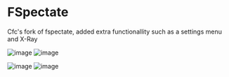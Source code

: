 # FSpectate

Cfc's fork of fspectate, added extra functionallity such as a settings menu and X-Ray

![image](https://user-images.githubusercontent.com/69946827/154810722-69729624-e856-423e-b95c-2991c7881c0f.png)
![image](https://user-images.githubusercontent.com/69946827/154810739-239eb2bf-3288-46e5-8189-af8776a13d8e.png)

![image](https://user-images.githubusercontent.com/69946827/154810771-501c0e8c-1585-4242-be3d-941066b4dd99.png)
![image](https://user-images.githubusercontent.com/69946827/154810783-af56bfa9-89ee-4d4c-9523-50630712dfeb.png)
